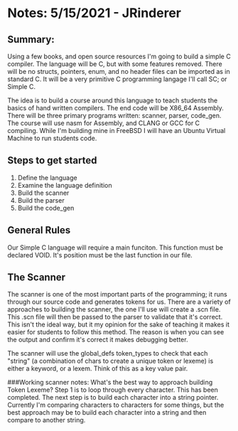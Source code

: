 # Notes: 5/15/2021 - JRinderer

## Summary: 
Using a few books, and open source resources I'm going to build a simple C compiler. The language will be C,
but with some features removed. There will be no structs, pointers, enum, and no header files can be imported as in
standard C. It will be a very primitive C programming langage I'll call SC; or Simple C.

The idea is to build a course around this language to teach students the basics of hand written compilers. The end code
will be X86_64 Assembly. There will be three primary programs written: scanner, parser, code_gen. The course will use
nasm for Assembly, and CLANG or GCC for C compiling. While I'm building mine in FreeBSD I will have an Ubuntu Virtual
Machine to run students code.

## Steps to get started

1. Define the language
2. Examine the language definition
3. Build the scanner
4. Build the parser
5. Build the code_gen

## General Rules
Our Simple C language will require a main funciton. This function must be declared VOID. It's position must be the last
function in our file.

## The Scanner
The scanner is one of the most important parts of the programming; it runs through our source code and generates tokens
for us. There are a variety of approaches to building the scanner, the one I'll use will create a .scn file. This .scn
file will then be passed to the parser to validate that it's correct. This isn't the ideal way, but it my opinion for
the sake of teaching it makes it easier for students to follow this method. The reason is when you can see the output
and confirm it's correct it makes debugging better. 

The scanner will use the global_defs token_types to check that each "string" (a combination of chars to create a unique
token or lexeme) is either a keyword, or a lexem. Think of this as a key value pair.

###Working scanner notes:
What's the best way to approach building Token Lexeme? Step 1 is to loop through every character. This has been completed.
The next step is to build each character into a string pointer. Currently I'm comparing characters to characters for some things,
but the best approach may be to build each character into a string and then compare to another string.
